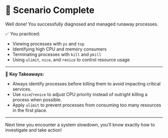 # 🎉 Scenario Complete

Well done! You successfully diagnosed and managed runaway processes.

✅ You practiced:
- Viewing processes with `ps` and `top`  
- Identifying high CPU and memory consumers  
- Terminating processes with `kill` and `pkill`  
- Using `ulimit`, `nice`, and `renice` to control resource usage  

---

🚀 **Key Takeaways:**
- Always identify processes before killing them to avoid impacting critical services.  
- Use `nice`/`renice` to adjust CPU priority instead of outright killing a process when possible.  
- Apply `ulimit` to prevent processes from consuming too many resources in the first place.  

---

Next time you encounter a system slowdown, you’ll know exactly how to investigate and take action!  

